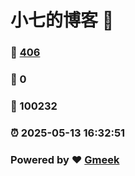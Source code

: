 # 小七的博客 :link:  
### :page_facing_up: [406](/tag.html) 
### :speech_balloon: 0 
### :hibiscus: 100232 
### :alarm_clock: 2025-05-13 16:32:51 
### Powered by :heart: [Gmeek](https://github.com/Meekdai/Gmeek)

